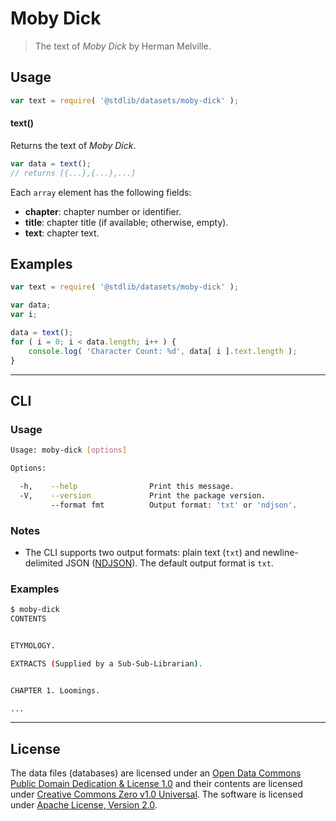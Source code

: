 # Moby Dick

> The text of *Moby Dick* by Herman Melville.


<section class="intro">

</section>

<!-- /.intro -->


<section class="usage">

## Usage

``` javascript
var text = require( '@stdlib/datasets/moby-dick' );
```

#### text()

Returns the text of *Moby Dick*.

``` javascript
var data = text();
// returns [{...},{...},...]
```

Each `array` element has the following fields:

* __chapter__: chapter number or identifier.
* __title__: chapter title (if available; otherwise, empty).
* __text__: chapter text.


</section>

<!-- /.usage -->


<section class="examples">

## Examples

<!-- TODO: better example. Possibly with Markov Model text generation. -->

``` javascript
var text = require( '@stdlib/datasets/moby-dick' );

var data;
var i;

data = text();
for ( i = 0; i < data.length; i++ ) {
    console.log( 'Character Count: %d', data[ i ].text.length );
}
```

</section>

<!-- /.examples -->


---

<section class="cli">

## CLI

<section class="usage">

### Usage

``` bash
Usage: moby-dick [options]

Options:

  -h,    --help                Print this message.
  -V,    --version             Print the package version.
         --format fmt          Output format: 'txt' or 'ndjson'.
```

</section>

<!-- /.usage -->


<section class="notes">

### Notes

* The CLI supports two output formats: plain text (`txt`) and newline-delimited JSON ([NDJSON][ndjson]). The default output format is `txt`.

</section>

<!-- /.notes -->


<section class="examples">

### Examples

``` bash
$ moby-dick
CONTENTS


ETYMOLOGY.

EXTRACTS (Supplied by a Sub-Sub-Librarian).


CHAPTER 1. Loomings.

...
```

</section>

<!-- /.examples -->

</section>

<!-- /.cli -->


<!-- <license> -->

---

## License

The data files (databases) are licensed under an [Open Data Commons Public Domain Dedication & License 1.0][pddl-1.0] and their contents are licensed under [Creative Commons Zero v1.0 Universal][cc0]. The software is licensed under [Apache License, Version 2.0][apache-license].

<!-- </license> -->


<section class="links">

[pddl-1.0]: http://opendatacommons.org/licenses/pddl/1.0/
[cc0]: https://creativecommons.org/publicdomain/zero/1.0
[apache-license]: https://www.apache.org/licenses/LICENSE-2.0

[ndjson]: http://specs.frictionlessdata.io/ndjson/

</section>

<!-- /.links -->
